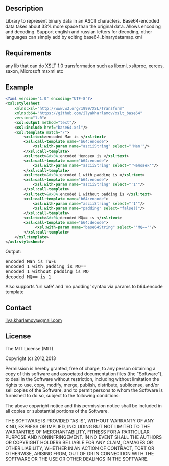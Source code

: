 Description
------------
Library to represent binary data in an ASCII characters.
Base64-encoded data takes about 33% more space than the original data.
Allows encoding and decoding.
Support english and russian letters for decoding, 
other languages can simply add by editing base64_binarydatamap.xml

Requirements
-------------
any lib that can do XSLT 1.0 transformation such as libxml, xsltproc, xerces, saxon, Microsoft msxml etc

Example
--------
```xml
<?xml version="1.0" encoding="UTF-8"?>
<xsl:stylesheet 
    xmlns:xsl="http://www.w3.org/1999/XSL/Transform"
    xmlns:b64="https://github.com/ilyakharlamov/xslt_base64"
    version="1.0">
    <xsl:output method="text"/>
    <xsl:include href="base64.xsl"/>
    <xsl:template match="/">
        <xsl:text>encoded Man is </xsl:text>
        <xsl:call-template name="b64:encode">
            <xsl:with-param name="asciiString" select="'Man'"/>
        </xsl:call-template>
		<xsl:text>&#x0A;encoded Человек is </xsl:text>
        <xsl:call-template name="b64:encode">
            <xsl:with-param name="asciiString" select="'Человек'"/>
        </xsl:call-template>
        <xsl:text>&#x0A;encoded 1 with padding is </xsl:text>
        <xsl:call-template name="b64:encode">
            <xsl:with-param name="asciiString" select="'1'"/>
        </xsl:call-template>
        <xsl:text>&#x0A;encoded 1 without padding is </xsl:text>
        <xsl:call-template name="b64:encode">
            <xsl:with-param name="asciiString" select="'1'"/>
            <xsl:with-param name="padding" select="false()"/>
        </xsl:call-template>
        <xsl:text>&#x0A;decoded MQ== is </xsl:text>
        <xsl:call-template name="b64:decode">
             <xsl:with-param name="base64String" select="'MQ=='"/>
        </xsl:call-template>
    </xsl:template>
</xsl:stylesheet>
```

Output:
<pre>encoded Man is TWFu
encoded 1 with padding is MQ==
encoded 1 without padding is MQ
decoded MQ== is 1</pre>

Also supports 'url safe' and 'no padding' syntax via params to b64:encode template

Contact
--------
ilya.kharlamov@gmail.com

License
-------
The MIT License (MIT)

Copyright (c) 2012,2013

Permission is hereby granted, free of charge, to any person obtaining a copy
of this software and associated documentation files (the "Software"), to deal
in the Software without restriction, including without limitation the rights
to use, copy, modify, merge, publish, distribute, sublicense, and/or sell
copies of the Software, and to permit persons to whom the Software is
furnished to do so, subject to the following conditions:

The above copyright notice and this permission notice shall be included in
all copies or substantial portions of the Software.

THE SOFTWARE IS PROVIDED "AS IS", WITHOUT WARRANTY OF ANY KIND, EXPRESS OR
IMPLIED, INCLUDING BUT NOT LIMITED TO THE WARRANTIES OF MERCHANTABILITY,
FITNESS FOR A PARTICULAR PURPOSE AND NONINFRINGEMENT. IN NO EVENT SHALL THE
AUTHORS OR COPYRIGHT HOLDERS BE LIABLE FOR ANY CLAIM, DAMAGES OR OTHER
LIABILITY, WHETHER IN AN ACTION OF CONTRACT, TORT OR OTHERWISE, ARISING FROM,
OUT OF OR IN CONNECTION WITH THE SOFTWARE OR THE USE OR OTHER DEALINGS IN
THE SOFTWARE.



